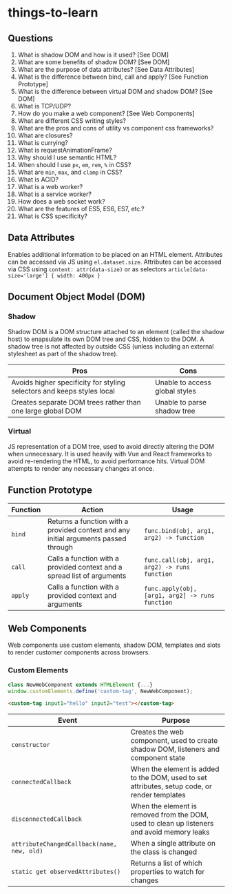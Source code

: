 # things-to-learn

## Questions

1. What is shadow DOM and how is it used? [See DOM]
2. What are some benefits of shadow DOM? [See DOM]
3. What are the purpose of data attributes? [See Data Attributes]
4. What is the difference between bind, call and apply? [See Function Prototype]
5. What is the difference between virtual DOM and shadow DOM? [See DOM]
6. What is TCP/UDP?
7. How do you make a web component? [See Web Components]
8. What are different CSS writing styles?
9. What are the pros and cons of utility vs component css frameworks?
10. What are closures?
11. What is currying?
12. What is requestAnimationFrame?
13. Why should I use semantic HTML?
14. When should I use `px`, `em`, `rem`, `%` in CSS?
15. What are `min`, `max`, and `clamp` in CSS?
16. What is ACID?
17. What is a web worker?
18. What is a service worker?
19. How does a web socket work?
20. What are the features of ES5, ES6, ES7, etc.?
21. What is CSS specificity?

## Data Attributes

Enables additional information to be placed on an HTML element. Attributes can be accessed via JS using `el.dataset.size`. Attributes can be accessed via CSS using `content: attr(data-size)` or as selectors `article[data-size='large'] { width: 400px }`

## Document Object Model (DOM)

### Shadow

Shadow DOM is a DOM structure attached to an element (called the shadow host) to enapsulate its own DOM tree and CSS, hidden to the DOM. A shadow tree is not affected by outside CSS (unless including an external stylesheet as part of the shadow tree).

| Pros                                                                   | Cons                           |
| ---------------------------------------------------------------------- | ------------------------------ |
| Avoids higher specificity for styling selectors and keeps styles local | Unable to access global styles |
| Creates separate DOM trees rather than one large global DOM            | Unable to parse shadow tree    |

### Virtual

JS representation of a DOM tree, used to avoid directly altering the DOM when unnecessary. It is used heavily with Vue and React frameworks to avoid re-rendering the HTML, to avoid performance hits. Virtual DOM attempts to render any necessary changes at once.

## Function Prototype

| Function | Action                                                                              | Usage                                           |
| -------- | ----------------------------------------------------------------------------------- | ----------------------------------------------- |
| `bind`   | Returns a function with a provided context and any initial arguments passed through | `func.bind(obj, arg1, arg2) -> function`        |
| `call`   | Calls a function with a provided context and a spread list of arguments             | `func.call(obj, arg1, arg2) -> runs function`   |
| `apply`  | Calls a function with a provided context and arguments                              | `func.apply(obj, [arg1, arg2] -> runs function` |

## Web Components

Web components use custom elements, shadow DOM, templates and slots to render customer components across browsers.

### Custom Elements

```js
class NewWebComponent extends HTMLElement {...}
window.customElements.define('custom-tag', NewWebComponent);
```

```html
<custom-tag input1="hello" input2="test"></custom-tag>
```

| Event                                      | Purpose                                                                                       |
| ------------------------------------------ | --------------------------------------------------------------------------------------------- |
| `constructor`                              | Creates the web component, used to create shadow DOM, listeners and component state           |
| `connectedCallback`                        | When the element is added to the DOM, used to set attributes, setup code, or render templates |
| `disconnectedCallback`                     | When the element is removed from the DOM, used to clean up listeners and avoid memory leaks   |
| `attributeChangedCallback(name, new, old)` | When a single attribute on the class is changed                                               |
| `static get observedAttributes()`          | Returns a list of which properties to watch for changes                                       |

